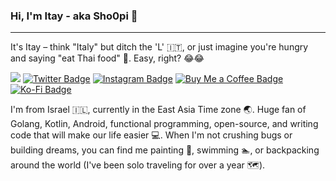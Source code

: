 ### Hi, I'm Itay - aka Sho0pi 👋

---
It's Itay – think "Italy" but ditch the 'L' 🇮🇹, or just imagine you're hungry and saying "eat Thai food" 🍜. Easy, right? 😂😂

![](https://komarev.com/ghpvc/?username=Sho0pi&base=24)
[![Twitter Badge](https://img.shields.io/badge/@Sho0pi-1ca0f1?style=flat&labelColor=1ca0f1&logo=twitter&logoColor=white)](https://twitter.com/sho0pi) [![Instagram Badge](https://img.shields.io/badge/@Sho0pi-white?style=flat&labelColor=white&logo=instagram&logoColor=e84393)](https://instagram.com/sho0pi) [![Buy Me a Coffee Badge](https://img.shields.io/badge/Support-fedd03?style=flat&labelColor=fedd03&logo=buy-me-a-coffee&logoColor=black)](https://www.buymeacoffee.com/sho0pi) [![Ko-Fi  Badge](https://img.shields.io/badge/Support-F16061?style=flat&labelColor=F16061&logo=ko-fi&logoColor=white)](https://www.ko-fi.com/sho0pi) 


I'm from Israel 🇮🇱, currently in the East Asia Time zone 🌏. Huge fan of Golang, Kotlin, Android, functional programming, open-source, and writing code that will make our life easier 💻. When I'm not crushing bugs or building dreams, you can find me painting 🎨, swimming 🏊, or backpacking around the world (I've been solo traveling for over a year 🗺️).


<!--
**Sho0pi/sho0pi** is a ✨ _special_ ✨ repository because its `README.md` (this file) appears on your GitHub profile.

Here are some ideas to get you started:

- 🔭 I’m currently working on ...
- 🌱 I’m currently learning ...
- 👯 I’m looking to collaborate on ...
- 🤔 I’m looking for help with ...
- 💬 Ask me about ...
- 📫 How to reach me: ...
- 😄 Pronouns: ...
- ⚡ Fun fact: ...
-->
